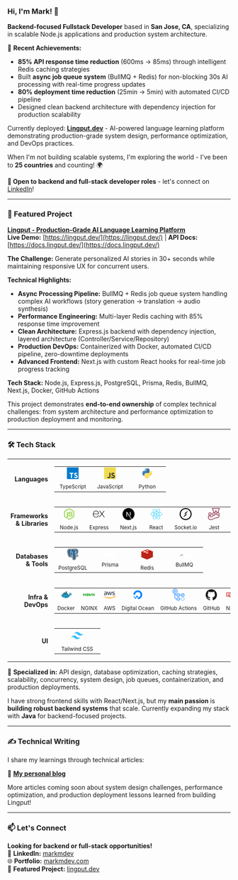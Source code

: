 ### Hi, I'm Mark! 👋

**Backend-focused Fullstack Developer** based in **San Jose, CA**, specializing in scalable Node.js applications and production system architecture.

🚀 **Recent Achievements:**

- **85% API response time reduction** (600ms → 85ms) through intelligent Redis caching strategies
- Built **async job queue system** (BullMQ + Redis) for non-blocking 30s AI processing with real-time progress updates
- **80% deployment time reduction** (25min → 5min) with automated CI/CD pipeline
- Designed clean backend architecture with dependency injection for production scalability

Currently deployed: **[Lingput.dev](https://lingput.dev)** - AI-powered language learning platform demonstrating production-grade system design, performance optimization, and DevOps practices.

When I'm not building scalable systems, I'm exploring the world - I've been to **25 countries** and counting! 🌍

**💼 Open to backend and full-stack developer roles** - let's connect on [LinkedIn](https://www.linkedin.com/in/markmdev/)!

---

### 🚀 Featured Project

**[Lingput - Production-Grade AI Language Learning Platform](https://github.com/markmdev/lingput)**  
**Live Demo:** [https://lingput.dev/](https://lingput.dev/) | **API Docs:** [https://docs.lingput.dev/](https://docs.lingput.dev/)

**The Challenge:** Generate personalized AI stories in 30+ seconds while maintaining responsive UX for concurrent users.

**Technical Highlights:**

- **Async Processing Pipeline:** BullMQ + Redis job queue system handling complex AI workflows (story generation → translation → audio synthesis)
- **Performance Engineering:** Multi-layer Redis caching with 85% response time improvement
- **Clean Architecture:** Express.js backend with dependency injection, layered architecture (Controller/Service/Repository)
- **Production DevOps:** Containerized with Docker, automated CI/CD pipeline, zero-downtime deployments
- **Advanced Frontend:** Next.js with custom React hooks for real-time job progress tracking

**Tech Stack:** Node.js, Express.js, PostgreSQL, Prisma, Redis, BullMQ, Next.js, Docker, GitHub Actions

This project demonstrates **end-to-end ownership** of complex technical challenges: from system architecture and performance optimization to production deployment and monitoring.

---

### 🛠️ Tech Stack

<table>
  <tr>
    <td align="right" valign="middle" width="180"><b>Languages</b></td>
    <td>
      <table><tr>
        <td align="center" width="70">
          <img src="./docs/TypeScript.png" alt="TypeScript" width="27"><br><sub>TypeScript</sub>
        </td>
        <td align="center" width="70">
          <img src="./docs/JavaScript.png" alt="JavaScript" width="27"><br><sub>JavaScript</sub>
        </td>
        <td align="center" width="70">
          <img src="./docs/Python.png" alt="Python" width="27"><br><sub>Python</sub>
        </td>
      </tr></table>
    </td>
  </tr>

  <tr>
    <td align="right" valign="middle"><b>Frameworks & Libraries</b></td>
    <td>
      <table><tr>
        <td align="center" width="70"><img src="./docs/Node.js.png" alt="Node.js" width="27"><br><sub>Node.js</sub></td>
        <td align="center" width="70"><img src="./docs/Express.png" alt="Express" width="27"><br><sub>Express</sub></td>
        <td align="center" width="70"><img src="./docs/Next.js.png" alt="Next.js" width="27"><br><sub>Next.js</sub></td>
        <td align="center" width="70"><img src="./docs/React.png" alt="React" width="27"><br><sub>React</sub></td>
        <td align="center" width="70"><img src="./docs/Socket.io.png" alt="Socket.io" width="27"><br><sub>Socket.io</sub></td>
        <td align="center" width="70"><img src="./docs/Jest.png" alt="Jest" width="27"><br><sub>Jest</sub></td>
        <td align="center" width="70"><img src="./docs/Vite.js.png" alt="Vite.js" width="27"><br><sub>Vite.js</sub></td>
      </tr></table>
    </td>
  </tr>

  <tr>
    <td align="right" valign="middle"><b>Databases & Tools</b></td>
    <td>
      <table><tr>
        <td align="center" width="70"><img src="./docs/PostgresSQL.png" alt="PostgreSQL" width="27"><br><sub>PostgreSQL</sub></td>
        <td align="center" width="70"><img src="./docs/prisma.svg" alt="Prisma" width="27"><br><sub>Prisma</sub></td>
        <td align="center" width="70"><img src="./docs/Redis.png" alt="Redis" width="27"><br><sub>Redis</sub></td>
        <td align="center" width="70"><img src="./docs/bullmq-logo.png" alt="BullMQ" width="27"><br><sub>BullMQ</sub></td>
      </tr></table>
    </td>
  </tr>

  <tr>
    <td align="right" valign="middle"><b>Infra & DevOps</b></td>
    <td>
      <table><tr>
        <td align="center" width="70"><img src="./docs/Docker.png" alt="Docker" width="27"><br><sub>Docker</sub></td>
        <td align="center" width="70"><img src="./docs/NGINX.png" alt="NGINX" width="27"><br><sub>NGINX</sub></td>
        <td align="center" width="70"><img src="./docs/AWS.png" alt="AWS" width="27"><br><sub>AWS</sub></td>
        <td align="center" width="84"><img src="./docs/Digital%20Ocean.png" alt="Digital Ocean" width="27"><br><sub>Digital&nbsp;Ocean</sub></td>
        <td align="center" width="92"><img src="./docs/GitHub%20Actions.png" alt="GitHub Actions" width="27"><br><sub>GitHub&nbsp;Actions</sub></td>
        <td align="center" width="70"><img src="./docs/GitHub.png" alt="GitHub" width="27"><br><sub>GitHub</sub></td>
        <td align="center" width="70"><img src="./docs/NPM.png" alt="NPM" width="27"><br><sub>NPM</sub></td>
        <td align="center" width="70"><img src="./docs/Git.png" alt="Git" width="27"><br><sub>Git</sub></td>
      </tr></table>
    </td>
  </tr>

  <tr>
    <td align="right" valign="middle"><b>UI</b></td>
    <td>
      <table><tr>
        <td align="center" width="90"><img src="./docs/Tailwind%20CSS.png" alt="Tailwind CSS" width="27"><br><sub>Tailwind&nbsp;CSS</sub></td>
      </tr></table>
    </td>
  </tr>
</table>

🎯 **Specialized in:** API design, database optimization, caching strategies, scalability, concurrency, system design, job queues, containerization, and production deployments.

I have strong frontend skills with React/Next.js, but my **main passion** is **building robust backend systems** that scale. Currently expanding my stack with **Java** for backend-focused projects.

---

### ✍️ Technical Writing

I share my learnings through technical articles:

📖 **[My personal blog](https://markmdev.com/blog/)**

More articles coming soon about system design challenges, performance optimization, and production deployment lessons learned from building Lingput!

---

### 📫 Let's Connect

**Looking for backend or full-stack opportunities!**  
📧 **LinkedIn:** [markmdev](https://www.linkedin.com/in/markmdev/)  
🌐 **Portfolio:** [markmdev.com](https://markmdev.com/)  
🚀 **Featured Project:** [lingput.dev](https://lingput.dev/)
